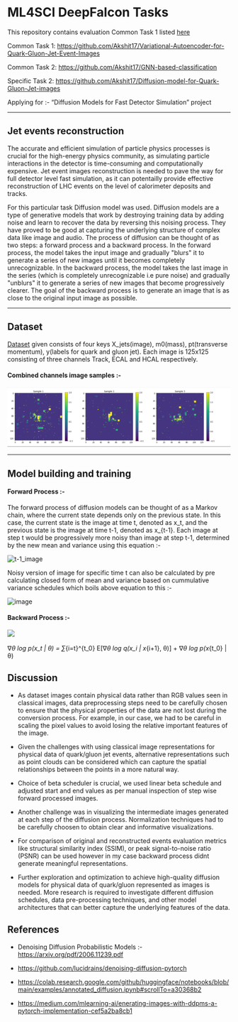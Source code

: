 # ML4SCI DeepFalcon Tasks

This repository contains evaluation Common Task 1 listed [here](https://docs.google.com/document/d/1bwRaHc0IYIcFOokMcW-mYJv2i24iP1mm08ALTSyQ4EI/edit#)

Common Task 1: https://github.com/Akshit17/Variational-Autoencoder-for-Quark-Gluon-Jet-Event-Images

Common Task 2:  https://github.com/Akshit17/GNN-based-classification

Specific Task 2: https://github.com/Akshit17/Diffusion-model-for-Quark-Gluon-Jet-images

Applying for :- “Diffusion Models for Fast Detector Simulation” project

---
## Jet events reconstruction

The accurate and efficient simulation of particle physics processes is crucial for the high-energy physics community, as simulating particle interactions in the detector is time-consuming and computationally expensive.  Jet event images reconstruction is needed to pave the way for full detector level fast simulation, as it can potentailly provide effective reconstruction of LHC events on the level of calorimeter deposits and tracks. 

For this particular task Diffusion model was used. Diffusion models are a type of generative models that work by destroying training data by adding noise and learn to recover the data by reversing this noising process. They have proved to be good at capturing the underlying structure of complex data like image and audio. The process of diffusion can be thought of as two steps: a forward process and a backward process. In the forward process, the model takes the input image and gradually "blurs" it to generate a series of new images until it becomes completely unrecognizable. In the backward process, the model takes the last image in the series (which is completely unrecognizable i.e pure noise) and gradually "unblurs" it to generate a series of new images that become progressively clearer. The goal of the backward process is to generate an image that is as close to the original input image as possible. 

---
## Dataset
[Dataset](https://drive.google.com/file/d/1WO2K-SfU2dntGU4Bb3IYBp9Rh7rtTYEr/view?usp=sharing) given consists of four keys X_jets(image), m0(mass), pt(transverse momentum), y(labels for quark and gluon jet). 
Each image is 125x125 consisting of three channels Track, ECAL and HCAL respectively.

#### Combined channels image samples :-
![Combined channels samples](https://github.com/Akshit17/Variational-Autoencoder-for-Quark-Gluon-Jet-Event-Images/blob/master/assets/Combined_3channels_Samples.PNG?raw=true)

---

## Model building and training

#### Forward Process :-

The forward process of diffusion models can be thought of as a Markov chain, where the current state depends only on the previous state. In this case, the current state is the image at time t, denoted as x_t, and the previous state is the image at time t-1, denoted as x_{t-1}. Each image at step t would be progressively more noisy than image at step t-1, determined by the new mean and variance using this equation :-  

![t-1_image](.PNG?raw=true)

Noisy version of image for specific time t can also be calculated by pre calculating closed form of mean and variance based on cummulative variance schedules which boils above equation to this :-

![image](.PNG?raw=true)

#### Backward Process :-

![](.PNG?raw=true)

∇_θ log p(x_t | θ) = ∑_{i=t}^{t_0} E[∇_θ log q(x_i | x_{i+1}, θ)] + ∇_θ log p(x_{t_0} | θ)


## Discussion

* As dataset images contain physical data rather than RGB values seen in classical images, data preprocessing steps need to be carefully chosen to ensure that the physical properties of the data are not lost during the conversion process. For example, in our case, we had to be careful in scaling the pixel values to avoid losing the relative important features of the image.

*  Given the challenges with using classical image representations for physical data of quark/gluon jet events, alternative representations such as point clouds can be considered which can capture the spatial relationships between the points in a more natural way. 

*  Choice of beta scheduler is crucial, we used linear beta schedule and adjusted start and end values as per manual inspection of step wise forward processed images.

*  Another challenge was in visualizing the intermediate images generated at each step of the diffusion process. Normalization techniques had to be carefully choosen to obtain clear and informative visualizations.

*  For comparison of original and reconstructed events evaluation metrics like structural similarity index (SSIM), or peak signal-to-noise ratio (PSNR) can be used however in my case backward process didnt generate meaningful representations.

*  Further exploration and optimization to achieve high-quality diffusion models for physical data of quark/gluon represented as images is needed. More research is required to investigate different diffusion schedules, data pre-processing techniques, and other model architectures that can better capture the underlying features of the data.

## References

* Denoising Diffusion Probabilistic Models :- https://arxiv.org/pdf/2006.11239.pdf

*  https://github.com/lucidrains/denoising-diffusion-pytorch

*  https://colab.research.google.com/github/huggingface/notebooks/blob/main/examples/annotated_diffusion.ipynb#scrollTo=a30368b2

*  https://medium.com/mlearning-ai/enerating-images-with-ddpms-a-pytorch-implementation-cef5a2ba8cb1



